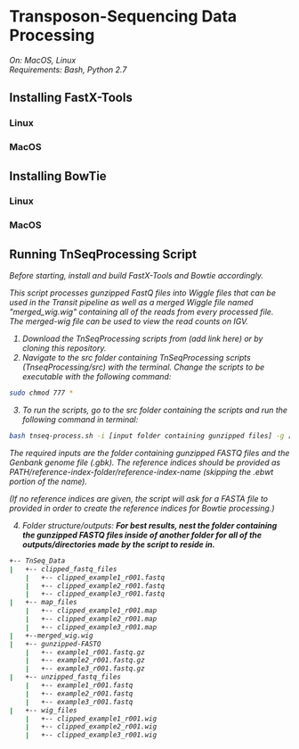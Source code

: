Transposon-Sequencing Data Processing
=============================
_On: MacOS, Linux_
</br>
_Requirements: Bash, Python 2.7_

Installing FastX-Tools
-------------------------------
### Linux ###

### MacOS ###



Installing BowTie
-------------------------------
### Linux ###

### MacOS ###



Running TnSeqProcessing Script
-------------------------------
<i> Before starting, install and build FastX-Tools and Bowtie accordingly. <i>

<p> This script processes gunzipped FastQ files into Wiggle files that can be used in the Transit pipeline as well as a merged Wiggle file named "merged_wig.wig" containing all of the reads from every processed file. The merged-wig file can be used to view the read counts on IGV. </p>

1. Download the TnSeqProcessing scripts from (add link here) or by cloning this repository. 
2. Navigate to the src folder containing TnSeqProcessing scripts (TnseqProcessing/src) with the terminal. Change the scripts to be executable with the following command:
```bash
sudo chmod 777 *
```
3. To run the scripts, go to the src folder containing the scripts and run the following command in terminal:
```bash
bash tnseq-process.sh -i [input folder containing gunzipped files] -g [genbank file for the genome (.gbk) file] -r [reference indices for Bowtie]
```
The required inputs are the folder containing gunzipped FASTQ files and the Genbank genome file (.gbk). The reference indices should be provided as PATH/reference-index-folder/reference-index-name (skipping the .ebwt portion of the name). 

(If no reference indices are given, the script will ask for a FASTA file to provided in order to create the reference indices for Bowtie processing.) 

4. Folder structure/outputs:
<b> For best results, nest the folder containing the gunzipped FASTQ files inside of another folder for all of the outputs/directories made by the script to reside in. </b>
```bash
+-- TnSeq_Data
|   +-- clipped_fastq_files
    |   +-- clipped_example1_r001.fastq
    |   +-- clipped_example2_r001.fastq
    |   +-- clipped_example3_r001.fastq
|   +-- map_files
    |   +-- clipped_example1_r001.map
    |   +-- clipped_example2_r001.map
    |   +-- clipped_example3_r001.map
|   +--merged_wig.wig
|   +-- gunzipped-FASTQ
    |   +-- example1_r001.fastq.gz
    |   +-- example2_r001.fastq.gz
    |   +-- example3_r001.fastq.gz
|   +-- unzipped_fastq_files
    |   +-- example1_r001.fastq
    |   +-- example2_r001.fastq
    |   +-- example3_r001.fastq
|   +-- wig_files
    |   +-- clipped_example1_r001.wig
    |   +-- clipped_example2_r001.wig
    |   +-- clipped_example3_r001.wig
```


